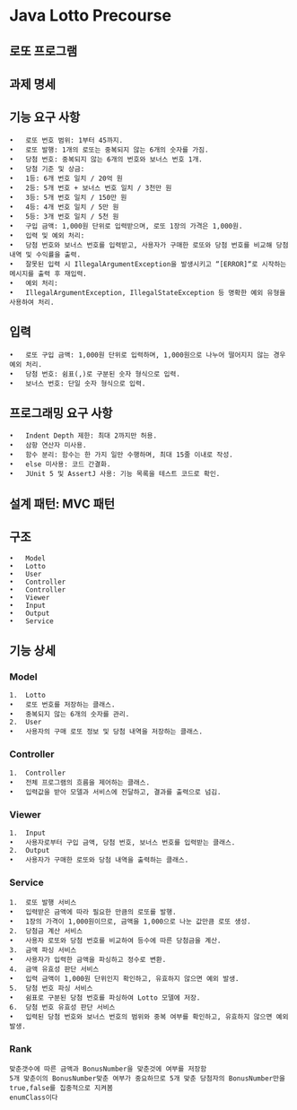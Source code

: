 # Java Lotto Precourse

## 로또 프로그램

## 과제 명세

## 기능 요구 사항

	•	로또 번호 범위: 1부터 45까지.
	•	로또 발행: 1개의 로또는 중복되지 않는 6개의 숫자를 가짐.
	•	당첨 번호: 중복되지 않는 6개의 번호와 보너스 번호 1개.
	•	당첨 기준 및 상금:
	•	1등: 6개 번호 일치 / 20억 원
	•	2등: 5개 번호 + 보너스 번호 일치 / 3천만 원
	•	3등: 5개 번호 일치 / 150만 원
	•	4등: 4개 번호 일치 / 5만 원
	•	5등: 3개 번호 일치 / 5천 원
	•	구입 금액: 1,000원 단위로 입력받으며, 로또 1장의 가격은 1,000원.
	•	입력 및 예외 처리:
	•	당첨 번호와 보너스 번호를 입력받고, 사용자가 구매한 로또와 당첨 번호를 비교해 당첨 내역 및 수익률을 출력.
	•	잘못된 입력 시 IllegalArgumentException을 발생시키고 “[ERROR]“로 시작하는 메시지를 출력 후 재입력.
	•	예외 처리:
	•	IllegalArgumentException, IllegalStateException 등 명확한 예외 유형을 사용하여 처리.

## 입력

	•	로또 구입 금액: 1,000원 단위로 입력하며, 1,000원으로 나누어 떨어지지 않는 경우 예외 처리.
	•	당첨 번호: 쉼표(,)로 구분된 숫자 형식으로 입력.
	•	보너스 번호: 단일 숫자 형식으로 입력.

## 프로그래밍 요구 사항

	•	Indent Depth 제한: 최대 2까지만 허용.
	•	삼항 연산자 미사용.
	•	함수 분리: 함수는 한 가지 일만 수행하며, 최대 15줄 이내로 작성.
	•	else 미사용: 코드 간결화.
	•	JUnit 5 및 AssertJ 사용: 기능 목록을 테스트 코드로 확인.

## 설계 패턴: MVC 패턴

## 구조

	•	Model
	•	Lotto
	•	User
	•	Controller
	•	Controller
	•	Viewer
	•	Input
	•	Output
	•	Service

## 기능 상세

### Model

	1.	Lotto
	•	로또 번호를 저장하는 클래스.
	•	중복되지 않는 6개의 숫자를 관리.
	2.	User
	•	사용자의 구매 로또 정보 및 당첨 내역을 저장하는 클래스.

### Controller

	1.	Controller
	•	전체 프로그램의 흐름을 제어하는 클래스.
	•	입력값을 받아 모델과 서비스에 전달하고, 결과를 출력으로 넘김.

### Viewer

	1.	Input
	•	사용자로부터 구입 금액, 당첨 번호, 보너스 번호를 입력받는 클래스.
	2.	Output
	•	사용자가 구매한 로또와 당첨 내역을 출력하는 클래스.

### Service

	1.	로또 발행 서비스
	•	입력받은 금액에 따라 필요한 만큼의 로또를 발행.
	•	1장의 가격이 1,000원이므로, 금액을 1,000으로 나눈 값만큼 로또 생성.
	2.	당첨금 계산 서비스
	•	사용자 로또와 당첨 번호를 비교하여 등수에 따른 당첨금을 계산.
	3.	금액 파싱 서비스
	•	사용자가 입력한 금액을 파싱하고 정수로 변환.
	4.	금액 유효성 판단 서비스
	•	입력 금액이 1,000원 단위인지 확인하고, 유효하지 않으면 예외 발생.
	5.	당첨 번호 파싱 서비스
	•	쉼표로 구분된 당첨 번호를 파싱하여 Lotto 모델에 저장.
	6.	당첨 번호 유효성 판단 서비스
	•	입력된 당첨 번호와 보너스 번호의 범위와 중복 여부를 확인하고, 유효하지 않으면 예외 발생.


### Rank

	맞춘갯수에 따른 금액과 BonusNumber을 맞춘것에 여부를 저장함
    5개 맞춘이의 BonusNumber맞춘 여부가 중요하므로 5개 맞춘 당첨자의 BonusNumber만을 true,false를 집중적으로 지켜봄
    enumClass이다
